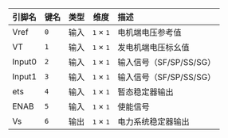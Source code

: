 <!--
DO NOT EDIT THIS FILE DIRECTLY.
This file is generated by tools/comp-docs.js.
All changes will be overwritten by regeneration.
-->

<slot class="model-pins">

| 引脚名 | 键名 | 类型 | 维度 | 描述 |
|:------ |:---- |:----:|:----:|:---- |
| Vref | `0` | 输入 | <samp>1</samp> × <samp>1</samp> | 电机端电压参考值 |
| VT | `1` | 输入 | <samp>1</samp> × <samp>1</samp> | 发电机端电压标幺值 |
| Input0 | `2` | 输入 | <samp>1</samp> × <samp>1</samp> | 输入信号（SF/SP/SS/SG） |
| Input1 | `3` | 输入 | <samp>1</samp> × <samp>1</samp> | 输入信号（SF/SP/SS/SG） |
| ets | `4` | 输入 | <samp>1</samp> × <samp>1</samp> | 暂态稳定器输出 |
| ENAB | `5` | 输入 | <samp>1</samp> × <samp>1</samp> | 使能信号 |
| Vs | `6` | 输出 | <samp>1</samp> × <samp>1</samp> | 电力系统稳定器输出 |

</slot>
